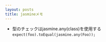 ```yaml
---
layout: posts
title: jasmineメモ 
---
```


* 型のチェックはjasmine.any(class)を使用する  
`expect(foo).toEqual(jasmine.any(Foo));`
